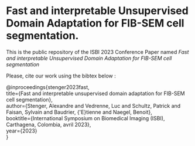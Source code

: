 # Fast and interpretable Unsupervised Domain Adaptation for FIB-SEM cell segmentation.

This is the public repository of the ISBI 2023 Conference Paper named *Fast and interpretable Unsupervised Domain Adaptation for FIB-SEM cell segmentation*

Please, cite our work using the bibtex below : 

@inproceedings{stenger2023fast, <br />
  title={Fast and interpretable unsupervised domain adaptation for FIB-SEM cell segmentation}, <br />
  author={Stenger, Alexandre and Vedrenne, Luc and Schultz, Patrick and Faisan, Sylvain and Baudrier, {\'E}tienne and Naegel, Benoit}, <br />
  booktitle={International Symposium on Biomedical Imaging (ISBI), Carthagena, Colombia, avril 2023}, <br />
  year={2023} <br />
}
